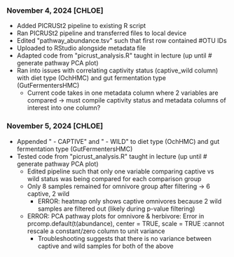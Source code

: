 ### November 4, 2024 [CHLOE]
* Added PICRUSt2 pipeline to existing R script
* Ran PICRUSt2 pipeline and transferred files to local device
* Edited "pathway_abundance.tsv" such that first row contained #OTU IDs
* Uploaded to RStudio alongside metadata file
* Adapted code from "picrust_analysis.R" taught in lecture (up until # generate pathway PCA plot)
* Ran into issues with correlating captivity status (captive_wild column) with diet type (OchHMC) and gut fermentation type (GutFermentersHMC)
  * Current code takes in one metadata column where 2 variables are compared -> must compile captivity status and metadata columns of interest into one column? 

### November 5, 2024 [CHLOE]
* Appended " - CAPTIVE" and " - WILD" to diet type (OchHMC) and gut fermentation type (GutFermentersHMC)
* Tested code from "picrust_analysis.R" taught in lecture (up until # generate pathway PCA plot)
  * Edited pipeline such that only one variable comparing captive vs wild status was being compared for each comparison group
  * Only 8 samples remained for omnivore group after filtering -> 6 captive, 2 wild
    * ERROR: heatmap only shows captive omnivores because 2 wild samples are filtered out (likely during p-value filtering)
  * ERROR: PCA pathway plots for omnivore & herbivore: Error in prcomp.default(t(abundance), center = TRUE, scale = TRUE :cannot rescale a constant/zero column to unit variance
    * Troubleshooting suggests that there is no variance between captive and wild samples for both of the above

